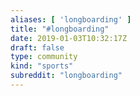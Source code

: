 ```yaml
---
aliases: [ 'longboarding' ]
title: "#longboarding"
date: 2019-01-03T10:32:17Z
draft: false
type: community
kind: "sports"
subreddit: "longboarding"
---
```


